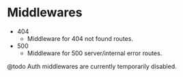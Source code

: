 # Middlewares

- 404
  - Middleware for 404 not found routes.
- 500
  - Middleware for 500 server/internal error routes.

@todo
Auth middlewares are currently temporarily disabled.